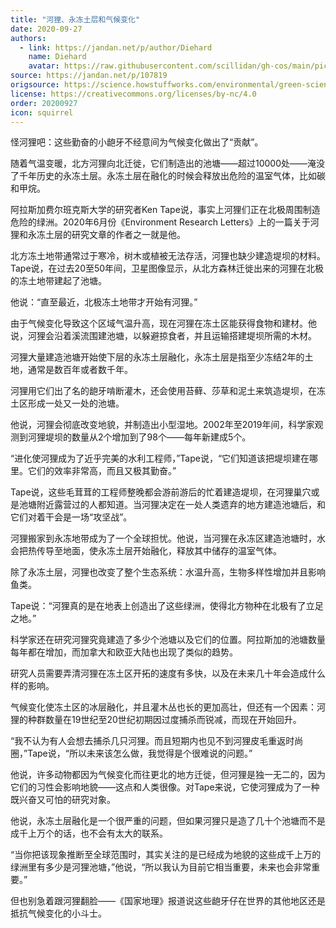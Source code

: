 ```yaml
---
title: "河狸、永冻土层和气候变化"
date: 2020-09-27
authors:
  - link: https://jandan.net/p/author/Diehard
    name: Diehard
    avatar: https://raw.githubusercontent.com/scillidan/gh-cos/main/picture-of-hakashmyr-grey.png
source: https://jandan.net/p/107819
origsource: https://science.howstuffworks.com/environmental/green-science/beavers-permafrost-climate-change.htm
license: https://creativecommons.org/licenses/by-nc/4.0
order: 20200927
icon: squirrel
---
```


怪河狸吧：这些勤奋的小龅牙不经意间为气候变化做出了“贡献”。

随着气温变暖，北方河狸向北迁徙，它们制造出的池塘——超过10000处——淹没了千年历史的永冻土层。永冻土层在融化的时候会释放出危险的温室气体，比如碳和甲烷。

阿拉斯加费尔班克斯大学的研究者Ken Tape说，事实上河狸们正在北极周围制造危险的绿洲。2020年6月份《Environment Research Letters》上的一篇关于河狸和永冻土层的研究文章的作者之一就是他。

北方冻土地带通常过于寒冷，树木或植被无法存活，河狸也缺少建造堤坝的材料。Tape说，在过去20至50年间，卫星图像显示，从北方森林迁徙出来的河狸在北极的冻土地带建起了池塘。

他说：“直至最近，北极冻土地带才开始有河狸。”

由于气候变化导致这个区域气温升高，现在河狸在冻土区能获得食物和建材。他说，河狸会沿着溪流围建池塘，以躲避掠食者，并且运输搭建堤坝所需的木材。

河狸大量建造池塘开始使下层的永冻土层融化，永冻土层是指至少冻结2年的土地，通常是数百年或者数千年。

河狸用它们出了名的龅牙啃断灌木，还会使用苔藓、莎草和泥土来筑造堤坝，在冻土区形成一处又一处的池塘。

他说，河狸会彻底改变地貌，并制造出小型湿地。2002年至2019年间，科学家观测到河狸堤坝的数量从2个增加到了98个——每年新建成5个。

“进化使河狸成为了近乎完美的水利工程师，”Tape说，“它们知道该把堤坝建在哪里。它们的效率非常高，而且又极其勤奋。”

Tape说，这些毛茸茸的工程师整晚都会游前游后的忙着建造堤坝，在河狸巢穴或是池塘附近露营过的人都知道。当河狸决定在一处人类遗弃的地方建造池塘后，和它们对着干会是一场“攻坚战”。

河狸搬家到永冻地带成为了一个全球担忧。他说，当河狸在永冻区建造池塘时，水会把热传导至地面，使永冻土层开始融化，释放其中储存的温室气体。

除了永冻土层，河狸也改变了整个生态系统：水温升高，生物多样性增加并且影响鱼类。

Tape说：“河狸真的是在地表上创造出了这些绿洲，使得北方物种在北极有了立足之地。”

科学家还在研究河狸究竟建造了多少个池塘以及它们的位置。阿拉斯加的池塘数量每年都在增加，而加拿大和欧亚大陆也出现了类似的趋势。

研究人员需要弄清河狸在冻土区开拓的速度有多快，以及在未来几十年会造成什么样的影响。

气候变化使冻土区的冰层融化，并且灌木丛也长的更加高壮，但还有一个因素：河狸的种群数量在19世纪至20世纪初期因过度捕杀而锐减，而现在开始回升。

“我不认为有人会想去捕杀几只河狸。而且短期内也见不到河狸皮毛重返时尚圈，”Tape说，“所以未来该怎么做，我觉得是个很难说的问题。”

他说，许多动物都因为气候变化而往更北的地方迁徙，但河狸是独一无二的，因为它们的习性会影响地貌——这点和人类很像。对Tape来说，它使河狸成为了一种既兴奋又可怕的研究对象。

他说，永冻土层融化是一个很严重的问题，但如果河狸只是造了几十个池塘而不是成千上万个的话，也不会有太大的联系。

“当你把该现象推断至全球范围时，其实关注的是已经成为地貌的这些成千上万的绿洲里有多少是河狸池塘，”他说，“所以我认为目前它相当重要，未来也会非常重要。”

但也别急着跟河狸翻脸——《国家地理》报道说这些龅牙仔在世界的其他地区还是抵抗气候变化的小斗士。